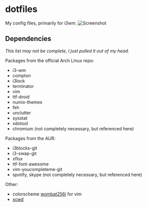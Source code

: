 # dotfiles
My config files, primarily for i3wm.
![Screenshot](http://i.imgur.com/Iej53cA.jpg)

## Dependencies
*This list may not be complete, I just pulled it out of my head.*

Packages from the official Arch Linux repo:
- i3-wm
- compton
- i3lock
- terminator
- vim
- ttf-droid
- numix-themes
- feh
- unclutter
- sysstat
- xdotool
- chromium (not completely necessary, but referenced here)

Packages from the AUR:
- i3blocks-git
- i3-swap-git
- xflux
- ttf-font-awesome
- vim-youcompleteme-git
- spotify, skype (not completely necessary, but referenced here)


Other:
- colorscheme [wombat256i](https://github.com/dsolstad/vim-wombat256i) for vim
- [xcwd](https://github.com/schischi/xcwd)
